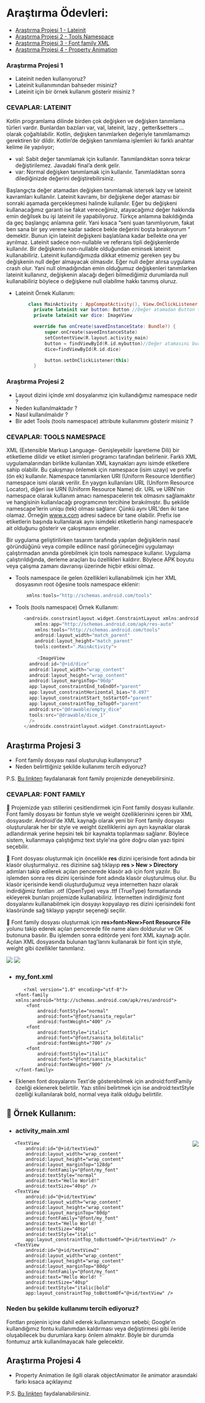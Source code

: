 # Araştırma Ödevleri:

- [Araştırma Projesi 1 - Lateinit](#1)
- [Araştırma Projesi 2 - Tools Namespace](#2)
- [Araştırma Projesi 3 - Font family XML](#3)
- [Araştırma Projesi 4 - Property Animation](#4)


### <a name="1"></a> Araştırma Projesi 1

- Lateinit neden kullanıyoruz?
- Lateinit kullanımından bahseder misiniz?
- Lateinit için bir örnek kullanım gösterir misiniz ?

### CEVAPLAR: LATEINIT

   Kotlin programlama dilinde birden çok değişken ve değişken tanımlama türleri vardır. Bunlardan bazıları var, val, lateinit, lazy , getter&setters … olarak çoğaltılabilir. Kotlin, değişken tanımlarken değeriyle tanımlamamızı gerektiren bir dildir. Kotlin’de değişken tanımlama işlemleri iki farklı anahtar kelime ile yapılıyor;
-	val: Sabit değer tanımlamak için kullanılır. Tanımlandıktan sonra tekrar değiştirilemez. Javadaki final’a denk gelir.
-	var: Normal değişken tanımlamak için kullanılır. Tanımladıktan sonra dilediğinizde değerini değiştirebilirsiniz.

Başlangıçta değer atamadan değişken tanımlamak istersek lazy ve lateinit kavramları kullanılır. Lateinit kavramı, bir değişkene değer ataması bir sonraki aşamada gerçekleşmesi halinde kullanılır. Eğer bu değişkeni kullanacağımız garanti ise fakat vereceğimiz, atayacağımız değer hakkında emin değilsek bu işi lateinit ile yapabiliyoruz. Türkçe anlamına bakıldığında da geç başlangıç anlamına gelir. Yani kısaca “seni şuan tanımlıyorum, fakat ben sana bir şey verene kadar sadece bekle değerini boşta bırakıyorum “ demektir.  Bunun için lateinit değişkeni başlatılana kadar bellekte ona yer ayrılmaz. Lateinit sadece non-nullable ve referans tipli değişkenlerde kullanılır. Bir değişkenin non-nullable olduğundan eminsek lateinit kullanabiliriz. Lateinit kullandığımızda dikkat etmemiz gereken şey bu değişkenin null değer almayacak olmasıdır. Eğer null değer alırsa uygulama crash olur. Yani null olmadığından emin olduğumuz değişkenleri tanımlarken lateinit kullanırız, değişkenin alacağı değeri bilmediğimiz durumlarda null kullanabiliriz böylece o değişkene null olabilme hakkı tanımış oluruz.
- Lateinit Örnek Kullanım:

```kotlin
        class MainActivity : AppCompatActivity(), View.OnClickListener {
          private lateinit var button: Button //Değer atamadan Button tanımladık
          private lateinit var dice: ImageView

          override fun onCreate(savedInstanceState: Bundle?) {
              super.onCreate(savedInstanceState)
              setContentView(R.layout.activity_main)
              button = findViewById(R.id.mybutton)//Değer atamasını burda gerçekleştirdik.
              dice=findViewById(R.id.dice)

              button.setOnClickListener(this)
          }
```


### <a name="2"></a> Araştırma Projesi 2


- Layout dizini içinde xml dosyalarımız için kullandığımız namespace nedir ?
- Neden kullanılmaktadır ?
- Nasıl kullanılmalıdır ?
- Bir adet Tools (tools namespace) attribute kullanımını gösterir misiniz ? 

### CEVAPLAR: TOOLS NAMESPACE

   XML (Extensible Markup Language- Genişleyebilir İşaretleme Dili) bir etiketleme dilidir ve etiket isimleri programcı tarafından belirlenir. Farklı XML uygulamalarından birlikte kullanılan XML kaynakları aynı isimde etiketlere sahip olabilir. Bu çakışmayı önlemek için namespace (isim uzayı) ve prefix (ön ek) kullanılır. Namespace tanımlarken URI (Uniform Resource Identifier) namespace ismi olarak verilir. En yaygın kullanılanı URL (Uniform Resource Locator), diğeri ise URN (Uniform Resource Name) dir. URL ve URN'nin namespace olarak kullanım amacı namespacelerin tek olmasını sağlamaktır ve hangisinin kullanılacağı programcının tercihine bırakılmıştır. Bu şekilde namescape'lerin uniqu (tek) olması sağlanır. Çünkü aynı URL'den iki tane olamaz. Örneğin www.x.com adresi sadece bir tane olabilir. Prefix ise etiketlerin başında kullanılarak aynı isimdeki etiketlerin hangi namespace’e ait olduğunu gösterir ve çakışmasını engeller.
  
  Bir uygulama geliştirilirken tasarım tarafında yapılan değişiklerin nasıl göründüğünü veya compile edilince nasıl görüneceğini uygulamayı çalıştırmadan anında görebilmek için tools namespace kullanır. Uygulama çalıştırıldığında, derleme araçları bu özellikleri kaldırır. Böylece APK boyutu veya çalışma zamanı davranışı üzerinde hiçbir etkisi olmaz.
- Tools namespace ile gelen özellikleri kullanabilmek için her XML dosyasının root öğesine tools namespace eklenir:
  ```kotlin
      xmlns:tools="http://schemas.android.com/tools"
  ```

- Tools (tools namespace) Örnek Kullanım:
   ```kotlin
      <androidx.constraintlayout.widget.ConstraintLayout xmlns:android="http://schemas.android.com/apk/res/android"
          xmlns:app="http://schemas.android.com/apk/res-auto"
          xmlns:tools="http://schemas.android.com/tools"
          android:layout_width="match_parent"
          android:layout_height="match_parent"
          tools:context=".MainActivity">
          
           <ImageView
        android:id="@+id/dice"
        android:layout_width="wrap_content"
        android:layout_height="wrap_content"
        android:layout_marginTop="96dp"
        app:layout_constraintEnd_toEndOf="parent"
        app:layout_constraintHorizontal_bias="0.497"
        app:layout_constraintStart_toStartOf="parent"
        app:layout_constraintTop_toTopOf="parent"
        android:src="@drawable/empty_dice"
        tools:src="@drawable/dice_1"
        />
      </androidx.constraintlayout.widget.ConstraintLayout>
  ```

## <a name="3"></a> Araştırma Projesi 3

- Font family dosyası nasıl oluşturulup kullanıyoruz?
- Neden belirttiğiniz şekilde kullanımı tercih ediyoruz?

P.S. [Bu linkten](https://developer.android.com/guide/topics/ui/look-and-feel/fonts-in-xml ) faydalanarak font family projenizde deneyebilirsiniz.

### CEVAPLAR: FONT FAMILY 
:white_flower: Projemizde yazı stillerini çesitlendirmek için Font family dosyası kullanılır. Font family dosyası bir fontun style ve weight özelliklerinini içeren bir XML dosyasıdır. Android'de XML kaynağı olarak yeni bir Font family dosyası oluşturularak her bir style ve weight özelliklerini ayrı ayrı kaynaklar olarak adlandırmak yerine hepsini tek bir kaynakta toplanması sağlanır. Böylece sistem, kullanmaya çalıştığımız text style'ına göre doğru olan yazı tipini seçebilir. 

:white_flower: Font dosyası oluşturmak için öncelikle <b>res</b> dizini içerisinde font adında bir klasör oluşturmalıyız. res dizinine sağ tıklayıp <b>res > New > Directory</b> adımları takip edilerek açılan pencerede klasör adı için font yazılır. Bu işlemden sonra res dizini içerisinde font adında klasör oluşturulmuş olur. Bu klasör içerisinde kendi oluşturduğumuz veya internetten hazır olarak indirdiğimiz fontları .otf (OpenType) veya .ttf (TrueType) formatlarında ekleyerek bunları projemizde kullanabiliriz. İnternetten indirdiğimiz font dosyalarını kullanabilmek için dosyayı kopyalayıp res dizini içerisindeki font klasöründe sağ tıklayıp yapıştır seçeneği seçilir.  

:white_flower: Font family dosyası oluşturmak için <b>res>font>New>Font Resource File</b> yolunu takip ederek açılan pencerede file name alanı doldurulur ve OK butonuna basılır. Bu işlemden sonra editörde yeni font XML kaynağı açılır. Açılan XML dosyasında bulunan <b><font></b> tag'larını kullanarak bir font için style, weight gibi özellikler tanımlarız.

<img  src="https://user-images.githubusercontent.com/77737341/165010970-6cc9bbf0-b3f7-4783-97a7-9bb7a271187b.png">   
<img src="https://user-images.githubusercontent.com/77737341/165011205-5030156d-e300-44c5-9b34-c988c1318d96.png">      
   
- ### my_font.xml  

         <?xml version="1.0" encoding="utf-8"?>
      <font-family xmlns:android="http://schemas.android.com/apk/res/android">
          <font
              android:fontStyle="normal"
              android:font="@font/sansita_regular"
              android:fontWeight="400" />
          <font
              android:fontStyle="italic"
              android:font="@font/sansita_bolditalic"
              android:fontWeight="700" />
          <font
              android:fontStyle="italic"
              android:font="@font/sansita_blackitalic"
              android:fontWeight="900" />
      </font-family>


- Eklenen font dosyalarını Text'de gösterebilmek için android:fontFamily özeliği eklenerek belirtilir. Yazı stilini belirtmek için ise  android:textStyle özelliği kullanılarak bold, normal veya italik olduğu belirtilir.
   
## :white_flower: Örnek Kullanım:   
     
 - ### activity_main.xml   
  <img align="right" src="https://user-images.githubusercontent.com/77737341/165014007-12ca6840-1469-4e28-8a45-be64c1ca991b.png">
   
       <TextView
           android:id="@+id/textView3"
           android:layout_width="wrap_content"
           android:layout_height="wrap_content"
           android:layout_marginTop="128dp"
           android:fontFamily="@font/my_font"
           android:textStyle="normal"
           android:text="Hello World!"
           android:textSize="40sp" />
       <TextView
           android:id="@+id/textView"
           android:layout_width="wrap_content"
           android:layout_height="wrap_content"
           android:layout_marginTop="80dp"
           android:fontFamily="@font/my_font"
           android:text="Hello World! "
           android:textSize="40sp"
           android:textStyle="italic"
           app:layout_constraintTop_toBottomOf="@+id/textView3" />
       <TextView
           android:id="@+id/textView2"
           android:layout_width="wrap_content"
           android:layout_height="wrap_content"
           android:layout_marginTop="80dp"
           android:fontFamily="@font/my_font"
           android:text="Hello World! "
           android:textSize="40sp"
           android:textStyle="italic|bold"
           app:layout_constraintTop_toBottomOf="@+id/textView" />


### Neden bu şekilde kullanımı tercih ediyoruz?
   Fontları projenin içine dahil ederek kullanmamızın sebebi; Google’ın kullandığımız fontu kullanımdan kaldırması veya değiştirmesi gibi ileride oluşabilecek bu durumlara karşı önlem almaktır. Böyle bir durumda fontumuz artık kullanılmayacak hale gelecektir. 
   
   
## <a name="4"></a> Araştırma Projesi 4

- Property Animation ile ilgili olarak objectAnimator ile animator arasındaki farkı kısaca açıklayınız

P.S. [Bu linkten](https://developer.android.com/guide/topics/resources/animation-resource#Property) faydalanabilirsiniz.
